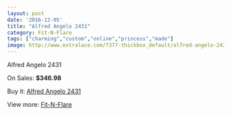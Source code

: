 ```yaml
---
layout: post
date: '2016-12-05'
title: "Alfred Angelo 2431"
category: Fit-N-Flare
tags: ["charming","custom","online","princess","made"]
image: http://www.extralace.com/7377-thickbox_default/alfred-angelo-2431.jpg
---
```

Alfred Angelo 2431

On Sales: **$346.98**
<a href="https://www.extralace.com/fit-n-flare/3489-alfred-angelo-2431.html"><amp-img layout="responsive" width="600" height="600" src="//www.extralace.com/7377-thickbox_default/alfred-angelo-2431.jpg" alt="Alfred Angelo 2431 0" /></a>
<a href="https://www.extralace.com/fit-n-flare/3489-alfred-angelo-2431.html"><amp-img layout="responsive" width="600" height="600" src="//www.extralace.com/7378-thickbox_default/alfred-angelo-2431.jpg" alt="Alfred Angelo 2431 1" /></a>

Buy it: [Alfred Angelo 2431](https://www.extralace.com/fit-n-flare/3489-alfred-angelo-2431.html "Alfred Angelo 2431")

View more: [Fit-N-Flare](https://www.extralace.com/4-fit-n-flare "Fit-N-Flare")